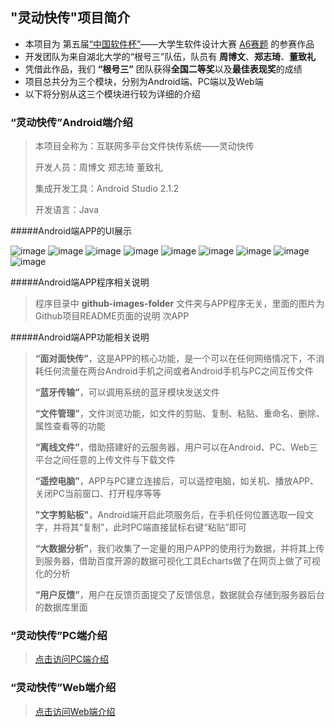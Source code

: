 
## "灵动快传"项目简介

-  本项目为 第五届[“中国软件杯”][2]——大学生软件设计大赛 [A6赛题][1] 的参赛作品
-  开发团队为来自湖北大学的“根号三”队伍，队员有 **周博文**、**郑志琦**、**董致礼** 
-  凭借此作品，我们 **“根号三”** 团队获得**全国二等奖**以及**最佳表现奖**的成绩
-  项目总共分为三个模块，分别为Android端、PC端以及Web端
-  以下将分别从这三个模块进行较为详细的介绍

### “灵动快传”Android端介绍

> 本项目全称为：互联网多平台文件快传系统——灵动快传
> 
> 开发人员：周博文 郑志琦 董致礼
> 
> 集成开发工具：Android Studio 2.1.2 
> 
> 开发语言：Java

#####Android端APP的UI展示

![image](https://github.com/zhoubowen-sky/LingDong2.0/blob/master/github-images-folder/loading.jpg)
![image](https://github.com/zhoubowen-sky/LingDong2.0/blob/master/github-images-folder/cebianlan.jpg)
![image](https://github.com/zhoubowen-sky/LingDong2.0/blob/master/github-images-folder/chuansong.jpg)
![image](https://github.com/zhoubowen-sky/LingDong2.0/blob/master/github-images-folder/wenjianguanli.jpg)
![image](https://github.com/zhoubowen-sky/LingDong2.0/blob/master/github-images-folder/yaokongdiannao.jpg)
![image](https://github.com/zhoubowen-sky/LingDong2.0/blob/master/github-images-folder/main.jpg)
![image](https://github.com/zhoubowen-sky/LingDong2.0/blob/master/github-images-folder/feedback.jpg)
![image](https://github.com/zhoubowen-sky/LingDong2.0/blob/master/github-images-folder/trans.jpg)
![image](https://github.com/zhoubowen-sky/LingDong2.0/blob/master/github-images-folder/offlinetrans.jpg)

#####Android端APP程序相关说明

> 程序目录中 **github-images-folder** 文件夹与APP程序无关，里面的图片为Github项目README页面的说明
> 次APP


#####Android端APP功能相关说明

> **“面对面快传”**，这是APP的核心功能，是一个可以在任何网络情况下，不消耗任何流量在两台Android手机之间或者Android手机与PC之间互传文件
> 
> **“蓝牙传输”**，可以调用系统的蓝牙模块发送文件
> 
> **“文件管理”**，文件浏览功能，如文件的剪贴、复制、粘贴、重命名、删除、属性查看等的功能
> 
> **“离线文件”**，借助搭建好的云服务器，用户可以在Android、PC、Web三平台之间任意的上传文件与下载文件
> 
> **“遥控电脑”**，APP与PC建立连接后，可以遥控电脑，如关机、播放APP、关闭PC当前窗口、打开程序等等
> 
> **"文字剪贴板"**，Android端开启此项服务后，在手机任何位置选取一段文字，并将其“复制”，此时PC端直接鼠标右键“粘贴”即可
> 
> **“大数据分析”**，我们收集了一定量的用户APP的使用行为数据，并将其上传到服务器，借助百度开源的数据可视化工具Echarts做了在网页上做了可视化的分析
> 
> **“用户反馈”**，用户在反馈页面提交了反馈信息，数据就会存储到服务器后台的数据库里面


### “灵动快传”PC端介绍

> [点击访问PC端介绍][3]

### “灵动快传”Web端介绍

> [点击访问Web端介绍][4]




[1]:http://www.cnsoftbei.com/bencandy.php?fid=130&aid=1379
[2]:http://www.cnsoftbei.com/
[3]:http://www.cnsoftbei.com/
[4]:http://www.cnsoftbei.com/